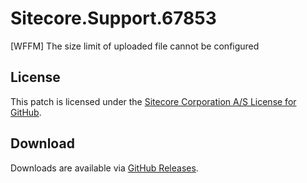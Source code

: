 # Sitecore.Support.67853
[WFFM] The size limit of uploaded file cannot be configured

## License  
This patch is licensed under the [Sitecore Corporation A/S License for GitHub](https://github.com/sitecoresupport/Sitecore.Support.67853/blob/master/LICENSE).  

## Download  
Downloads are available via [GitHub Releases](https://github.com/sitecoresupport/Sitecore.Support.67853/releases).  
